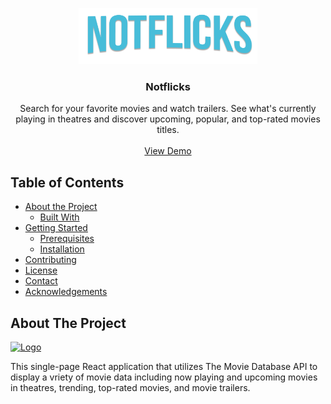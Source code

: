 <p align="center">
  <a href="https://foresthpark.github.io/Notflicks">
    <img src="./src/components/images/notflicks_logo.png" alt="Logo" width="286" height="90">
  </a>

  <h3 align="center">Notflicks</h3>

  <p align="center">
  Search for your favorite movies and watch trailers. See what's currently playing in theatres and discover upcoming, popular, and top-rated movies titles.
    <br />
    <br />
    <a href="https://foresthpark.github.io/Notflicks">View Demo</a>
  </p>
  
<!-- TOC -->
## Table of Contents

* [About the Project](#about-the-project)
  * [Built With](#built-with)
* [Getting Started](#getting-started)
  * [Prerequisites](#prerequisites)
  * [Installation](#installation)
* [Contributing](#contributing)
* [License](#license)
* [Contact](#contact)
* [Acknowledgements](#acknowledgements)

<!-- ABOUT THE PROJECT -->
## About The Project
<a href="https://foresthpark.github.io/Notflicks">
    <img src="./src/components/images/notflicks_screenshot.png" alt="Logo" width="800" height="450">
  </a>

This single-page React application that utilizes The Movie Database API to display a vriety of movie data including now playing and upcoming movies in theatres, trending, top-rated movies, and movie trailers.

